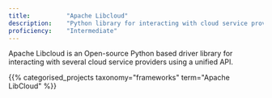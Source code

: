 ```yaml
---
title: 			"Apache Libcloud"
description: 	"Python library for interacting with cloud service providers."
proficiency:	"Intermediate"
---
```


Apache Libcloud is an Open-source Python based driver library for interacting with several cloud service providers using a unified API.

{{% categorised_projects taxonomy="frameworks" term="Apache LibCloud" %}}